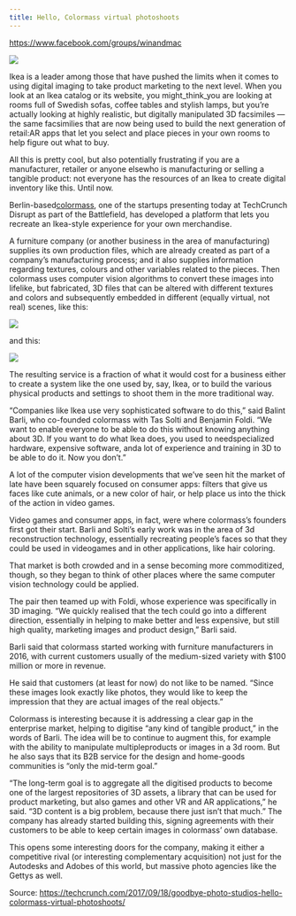 ```yaml
---
title: Hello, Colormass virtual photoshoots 
---
```


https://www.facebook.com/groups/winandmac

![](http://img0.tuicool.com/vEbe6jf.jpg!web)

Ikea is a leader among those that have pushed the limits when it comes to using digital imaging to take product marketing to the next level. When you look at an Ikea catalog or its website, you might_think_you are looking at rooms full of Swedish sofas, coffee tables and stylish lamps, but you’re actually looking at highly realistic, but digitally manipulated 3D facsimiles — the same facsimilies that are now being used to build the next generation of retail:AR apps that let you select and place pieces in your own rooms to help figure out what to buy.

All this is pretty cool, but also potentially frustrating if you are a manufacturer, retailer or anyone elsewho is manufacturing or selling a tangible product: not everyone has the resources of an Ikea to create digital inventory like this. Until now.

Berlin-based[colormass](http://colormass.com/), one of the startups presenting today at TechCrunch Disrupt as part of the Battlefield, has developed a platform that lets you recreate an Ikea-style experience for your own merchandise.

A furniture company \(or another business in the area of manufacturing\) supplies its own production files, which are already created as part of a company’s manufacturing process; and it also supplies information regarding textures, colours and other variables related to the pieces. Then colormass uses computer vision algorithms to convert these images into lifelike, but fabricated, 3D files that can be altered with different textures and colors and subsequently embedded in different \(equally virtual, not real\) scenes, like this:

![](http://img1.tuicool.com/qYJvmqi.png!web)

and this:

![](http://img1.tuicool.com/qEFveyE.png!web)

The resulting service is a fraction of what it would cost for a business either to create a system like the one used by, say, Ikea, or to build the various physical products and settings to shoot them in the more traditional way.

“Companies like Ikea use very sophisticated software to do this,” said Balint Barli, who co-founded colormass with Tas Solti and Benjamin Foldi. “We want to enable everyone to be able to do this without knowing anything about 3D. If you want to do what Ikea does, you used to needspecialized hardware, expensive software, anda lot of experience and training in 3D to be able to do it. Now you don’t.”

A lot of the computer vision developments that we’ve seen hit the market of late have been squarely focused on consumer apps: filters that give us faces like cute animals, or a new color of hair, or help place us into the thick of the action in video games.

Video games and consumer apps, in fact, were where colormass’s founders first got their start. Barli and Solti’s early work was in the area of 3d reconstruction technology, essentially recreating people’s faces so that they could be used in videogames and in other applications, like hair coloring.

That market is both crowded and in a sense becoming more commoditized, though, so they began to think of other places where the same computer vision technology could be applied.

The pair then teamed up with Foldi, whose experience was specifically in 3D imaging. “We quickly realised that the tech could go into a different direction, essentially in helping to make better and less expensive, but still high quality, marketing images and product design,” Barli said.

Barli said that colormass started working with furniture manufacturers in 2016, with current customers usually of the medium-sized variety with $100 million or more in revenue.

He said that customers \(at least for now\) do not like to be named. “Since these images look exactly like photos, they would like to keep the impression that they are actual images of the real objects.”

Colormass is interesting because it is addressing a clear gap in the enterprise market, helping to digitise “any kind of tangible product,” in the words of Barli. The idea will be to continue to augment this, for example with the ability to manipulate multipleproducts or images in a 3d room. But he also says that its B2B service for the design and home-goods communities is “only the mid-term goal.”

“The long-term goal is to aggregate all the digitised products to become one of the largest repositories of 3D assets, a library that can be used for product marketing, but also games and other VR and AR applications,” he said. “3D content is a big problem, because there just isn’t that much.” The company has already started building this, signing agreements with their customers to be able to keep certain images in colormass’ own database.

This opens some interesting doors for the company, making it either a competitive rival \(or interesting complementary acquisition\) not just for the Autodesks and Adobes of this world, but massive photo agencies like the Gettys as well.

Source:
https://techcrunch.com/2017/09/18/goodbye-photo-studios-hello-colormass-virtual-photoshoots/ 